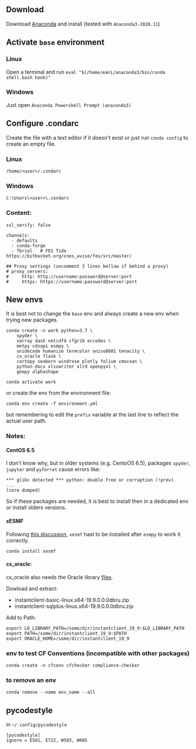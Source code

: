 ## Download
Download [Anaconda](https://www.anaconda.com/products/individual#Downloads) and install (tested with `Anaconda3-2020.11`)

## Activate `base` environment

### Linux
Open a terminal and run `eval "$(/home/eani/anaconda3/bin/conda shell.bash hook)"`

### Windows
Just open `Anaconda Powershell Prompt (anaconda3)`

## Configure .condarc
Create the file with a text editor if it doesn't exist or just run `conda config` to create an empty file.

### Linux
`/home/<user>/.condarc`

### Windows
`C:\Users\<user>\.condarc`

### Content:
```
ssl_verify: false

channels:
  - defaults
  - conda-forge
  - fbriol   # FES Tide https://bitbucket.org/cnes_aviso/fes/src/master/

## Proxy settings (uncomment 3 lines bellow if behind a proxy)
# proxy_servers:
#     http: http://username:password@server:port
#     https: https://username:password@server:port
```

## New envs

It is best not to change the `base` env and always create a new env when trying new packages.

```
conda create -n work python=3.7 \
    spyder \
    xarray dask netcdf4 cfgrib eccodes \
    metpy cdsapi esmpy \
    unidecode humanize termcolor aniso8601 tenacity \
    cx_oracle flask \
    cartopy seaborn windrose plotly folium cmocean \
    python-docx xlsxwriter xlrd openpyxl \
    geopy alphashape
```

`conda activate work`

or create the env from the environment file:

`conda env create -f environment.yml`

but remembering to edit the `prefix` variable at the last line to reflect the actual user path.

### Notes:

#### CentOS 6.5
I don't know why, but in older systems (e.g. CentoOS 6.5), packages `spyder`, `jupyter` and `pyferret` cause errors like:
```
*** glibc detected *** python: double free or corruption (!prev)
...
(core dumped)
```
So if these packages are needed, it is best to install then in a dedicated env or install olders versions.

#### xESMF

Following [this discussion](https://github.com/JiaweiZhuang/xESMF/issues/47), `xesmf` hast to be installed after `esmpy` to work it correctly.

`conda install xesmf`

#### cx_oracle:
cx_oracle also needs the Oracle library [files](http://www.oracle.com/technetwork/topics/linuxx86-64soft-092277.html).

Dowload and extract:
- instantclient-basic-linux.x64-19.9.0.0.0dbru.zip
- instantclient-sqlplus-linux.x64-19.9.0.0.0dbru.zip

Add to Path:
```
export LD_LIBRARY_PATH=/some/dir/instantclient_19_9:$LD_LIBRARY_PATH
export PATH=/some/dir/instantclient_19_9:$PATH
export ORACLE_HOME=/some/dir/instantclient_19_9
```

### env to test CF Conventions (incompatible with other packages)
`conda create -n cfconv cfchecker compliance-checker`

### to remove an env
```
conda remove --name env_name --all
```

## pycodestyle
in `~/.config/pycodestyle`

```
[pycodestyle]
ignore = E501, E722, W503, W605
```
